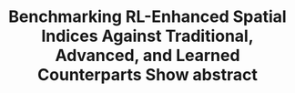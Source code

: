---
title: "Benchmarking RL-Enhanced Spatial Indices Against Traditional, Advanced, and Learned Counterparts
Show abstract"
authors:
- Guanli Liu
- Renata Borovica-Gajic
- Hai Lan
- admin

publication_types: ["1"]
publication: In *IEEE ICDE 2026*
publication_short: In *ICDE 2026*
publishDate: "2025-10-24"

abstract: 

#tags:
#- Source Themes
featured: true

links:
---
